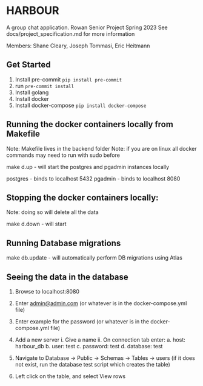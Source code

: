 # HARBOUR
A group chat application.
Rowan Senior Project Spring 2023
See docs/project_specification.md for more information

Members: Shane Cleary, Joseph Tommasi, Eric Heitmann

## Get Started

1. Install pre-commit `pip install pre-commit`
2. run `pre-commit install`
3. Install golang
4. Install docker
5. Install docker-compose `pip install docker-compose`

## Running the docker containers locally from Makefile

Note: Makefile lives in the backend folder
Note: if you are on linux all docker commands may need to run with sudo before

make d.up - will start the postgres and pgadmin instances locally

postgres - binds to localhost 5432
pgadmin - binds to localhost 8080

## Stopping the docker containers locally:

Note: doing so will delete all the data

make d.down - will start

## Running Database migrations

make db.update - will automatically perform DB migrations using Atlas

## Seeing the data in the database

1. Browse to localhost:8080
2. Enter admin@admin.com (or whatever is in the docker-compose.yml file)
3. Enter example for the password (or whatever is in the docker-compose.yml file)
4. Add a new server
    i. Give a name
    ii. On connection tab enter:
        a. host: harbour_db
        b. user: test
        c. password: test
        d. database: test

5. Navigate to Database -> Public -> Schemas -> Tables -> users (if it does not exist, run the database test script which creates the table)
6. Left click on the table, and select View rows
